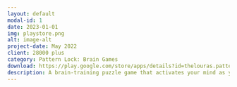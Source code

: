 ```yaml
---
layout: default
modal-id: 1
date: 2023-01-01
img: playstore.png
alt: image-alt
project-date: May 2022
client: 28000 plus 
category: Pattern Lock: Brain Games
download: https://play.google.com/store/apps/details?id=thelouras.pattern.game
description: A brain-training puzzle game that activates your mind as you play. When you've got a spare moment, on your daily commute, or before going to bed, why not experience what it feels like to activate you mind?
---
```



